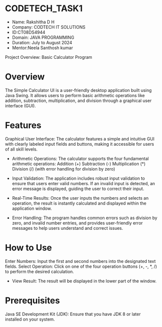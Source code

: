 # CODETECH_TASK1

- Name: Rakshitha D H
- Company: CODTECH IT SOLUTIONS 
- ID:CT08DS4944
- Domain: JAVA PROGRAMMING
- Duration: July to August 2024 
- Mentor:Neela Santhosh kumar

Project Overview: Basic Calculator Program

# Overview
The Simple Calculator UI is a user-friendly desktop application built using Java Swing. It allows users to perform basic arithmetic operations like addition, subtraction, multiplication, and division through a graphical user interface (GUI).

# Features
Graphical User Interface: The calculator features a simple and intuitive GUI with clearly labeled input fields and buttons, making it accessible for users of all skill levels.

- Arithmetic Operations: The calculator supports the four fundamental arithmetic operations:
Addition (+)
Subtraction (-)
Multiplication (*)
Division (/) (with error handling for division by zero)

- Input Validation: The application includes robust input validation to ensure that users enter valid numbers. If an invalid input is detected, an error message is displayed, guiding the user to correct their input.

- Real-Time Results: Once the user inputs the numbers and selects an operation, the result is instantly calculated and displayed within the application window.

- Error Handling: The program handles common errors such as division by zero, and invalid number entries, and provides user-friendly error messages to help users understand and correct issues.

# How to Use
Enter Numbers: Input the first and second numbers into the designated text fields.
Select Operation: Click on one of the four operation buttons (+, -, *, /) to perform the desired calculation.
- View Result: The result will be displayed in the lower part of the window.

# Prerequisites
Java SE Development Kit (JDK): Ensure that you have JDK 8 or later installed on your system.
